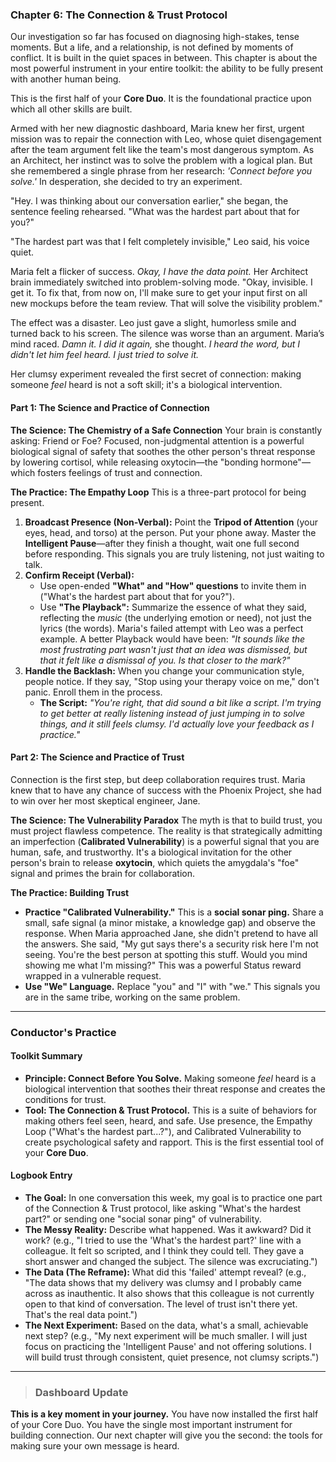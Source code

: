 ### **Chapter 6: The Connection & Trust Protocol**

Our investigation so far has focused on diagnosing high-stakes, tense moments. But a life, and a relationship, is not defined by moments of conflict. It is built in the quiet spaces in between. This chapter is about the most powerful instrument in your entire toolkit: the ability to be fully present with another human being.

This is the first half of your **Core Duo**. It is the foundational practice upon which all other skills are built.

Armed with her new diagnostic dashboard, Maria knew her first, urgent mission was to repair the connection with Leo, whose quiet disengagement after the team argument felt like the team's most dangerous symptom. As an Architect, her instinct was to solve the problem with a logical plan. But she remembered a single phrase from her research: *'Connect before you solve.'* In desperation, she decided to try an experiment.

"Hey. I was thinking about our conversation earlier," she began, the sentence feeling rehearsed. "What was the hardest part about that for you?"

"The hardest part was that I felt completely invisible," Leo said, his voice quiet.

Maria felt a flicker of success. *Okay, I have the data point.* Her Architect brain immediately switched into problem-solving mode. "Okay, invisible. I get it. To fix that, from now on, I'll make sure to get your input first on all new mockups before the team review. That will solve the visibility problem."

The effect was a disaster. Leo just gave a slight, humorless smile and turned back to his screen. The silence was worse than an argument. Maria’s mind raced. *Damn it. I did it again,* she thought. *I heard the word, but I didn't let him feel heard. I just tried to solve it.*

Her clumsy experiment revealed the first secret of connection: making someone *feel* heard is not a soft skill; it's a biological intervention.

#### **Part 1: The Science and Practice of Connection**

**The Science: The Chemistry of a Safe Connection**
Your brain is constantly asking: Friend or Foe? Focused, non-judgmental attention is a powerful biological signal of safety that soothes the other person's threat response by lowering cortisol, while releasing oxytocin—the "bonding hormone"—which fosters feelings of trust and connection.

**The Practice: The Empathy Loop**
This is a three-part protocol for being present.
1.  **Broadcast Presence (Non-Verbal):** Point the **Tripod of Attention** (your eyes, head, and torso) at the person. Put your phone away. Master the **Intelligent Pause**—after they finish a thought, wait one full second before responding. This signals you are truly listening, not just waiting to talk.
2.  **Confirm Receipt (Verbal):**
    *   Use open-ended **"What" and "How" questions** to invite them in ("What's the hardest part about that for you?").
    *   Use **"The Playback":** Summarize the essence of what they said, reflecting the *music* (the underlying emotion or need), not just the lyrics (the words). Maria's failed attempt with Leo was a perfect example. A better Playback would have been: *"It sounds like the most frustrating part wasn't just that an idea was dismissed, but that it felt like a dismissal of you. Is that closer to the mark?"*
3.  **Handle the Backlash:** When you change your communication style, people notice. If they say, "Stop using your therapy voice on me," don't panic. Enroll them in the process.
    *   **The Script:** *"You're right, that did sound a bit like a script. I'm trying to get better at really listening instead of just jumping in to solve things, and it still feels clumsy. I'd actually love your feedback as I practice."*

#### **Part 2: The Science and Practice of Trust**

Connection is the first step, but deep collaboration requires trust. Maria knew that to have any chance of success with the Phoenix Project, she had to win over her most skeptical engineer, Jane.

**The Science: The Vulnerability Paradox**
The myth is that to build trust, you must project flawless competence. The reality is that strategically admitting an imperfection (**Calibrated Vulnerability**) is a powerful signal that you are human, safe, and trustworthy. It's a biological invitation for the other person's brain to release **oxytocin**, which quiets the amygdala's "foe" signal and primes the brain for collaboration.

**The Practice: Building Trust**
*   **Practice "Calibrated Vulnerability."** This is a **social sonar ping.** Share a small, safe signal (a minor mistake, a knowledge gap) and observe the response. When Maria approached Jane, she didn't pretend to have all the answers. She said, "My gut says there's a security risk here I'm not seeing. You're the best person at spotting this stuff. Would you mind showing me what I'm missing?" This was a powerful Status reward wrapped in a vulnerable request.
*   **Use "We" Language.** Replace "you" and "I" with "we." This signals you are in the same tribe, working on the same problem.

---
### **Conductor's Practice**

#### **Toolkit Summary**
*   **Principle: Connect Before You Solve.** Making someone *feel* heard is a biological intervention that soothes their threat response and creates the conditions for trust.
*   **Tool: The Connection & Trust Protocol.** This is a suite of behaviors for making others feel seen, heard, and safe. Use presence, the Empathy Loop ("What's the hardest part...?"), and Calibrated Vulnerability to create psychological safety and rapport. This is the first essential tool of your **Core Duo**.

#### **Logbook Entry**
*   **The Goal:** In one conversation this week, my goal is to practice one part of the Connection & Trust protocol, like asking "What's the hardest part?" or sending one "social sonar ping" of vulnerability.
*   **The Messy Reality:** Describe what happened. Was it awkward? Did it work? (e.g., "I tried to use the 'What's the hardest part?' line with a colleague. It felt so scripted, and I think they could tell. They gave a short answer and changed the subject. The silence was excruciating.")
*   **The Data (The Reframe):** What did this 'failed' attempt reveal? (e.g., "The data shows that my delivery was clumsy and I probably came across as inauthentic. It also shows that this colleague is not currently open to that kind of conversation. The level of trust isn't there yet. That's the real data point.")
*   **The Next Experiment:** Based on the data, what's a small, achievable next step? (e.g., "My next experiment will be much smaller. I will just focus on practicing the 'Intelligent Pause' and not offering solutions. I will build trust through consistent, quiet presence, not clumsy scripts.")

---
> ### **Dashboard Update**
>
**This is a key moment in your journey.** You have now installed the first half of your Core Duo. You have the single most important instrument for building connection. Our next chapter will give you the second: the tools for making sure your own message is heard.
